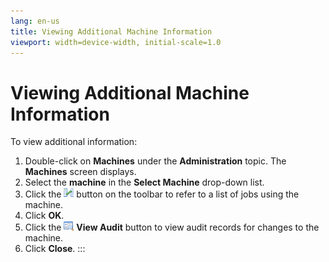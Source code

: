 ```yaml
---
lang: en-us
title: Viewing Additional Machine Information
viewport: width=device-width, initial-scale=1.0
---
```


#  Viewing Additional Machine Information

To view additional information:

1.  Double-click on **Machines** under the **Administration** topic. The
    **Machines** screen displays.
2.  Select the **machine** in the **Select Machine** drop-down list.
3.  Click the ![Cross Reference     icon](../../../Resources/Images/EM/EMcrossref.png "Cross Reference icon")
    button on the toolbar to refer to a list of jobs using the machine.
4.  Click **OK**.
5.  Click the ![View Audit     icon](../../../Resources/Images/EM/EMviewaudit.png "View Audit icon")
    **View Audit** button to view audit records for changes to the
    machine.
6.  Click **Close**.
:::

 

